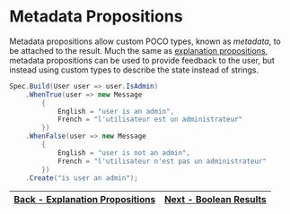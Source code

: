 ﻿# Metadata Propositions

Metadata propositions allow custom POCO types, known as _metadata_, to be attached to the result. Much the same
as [explanation propositions](3.ExplanationProposition.md), metadata propositions can be used to provide feedback to the
user, but instead using custom types to describe the state instead of strings.

```csharp
Spec.Build(User user => user.IsAdmin)
    .WhenTrue(user => new Message
        {
            English = "user is an admin",
            French = "l'utilisateur est un administrateur"
        })
    .WhenFalse(user => new Message
        {
            English = "user is not an admin",
            French = "l'utilisateur n'est pas un administrateur"
        })
    .Create("is user an admin");
```

| [Back - Explanation Propositions](./4.ExplanationProposition.md) | [Next - Boolean Results](./6.BooleanResults.md) |
|:----------------------------------------------------------------:|:-----------------------------------------------:| 


